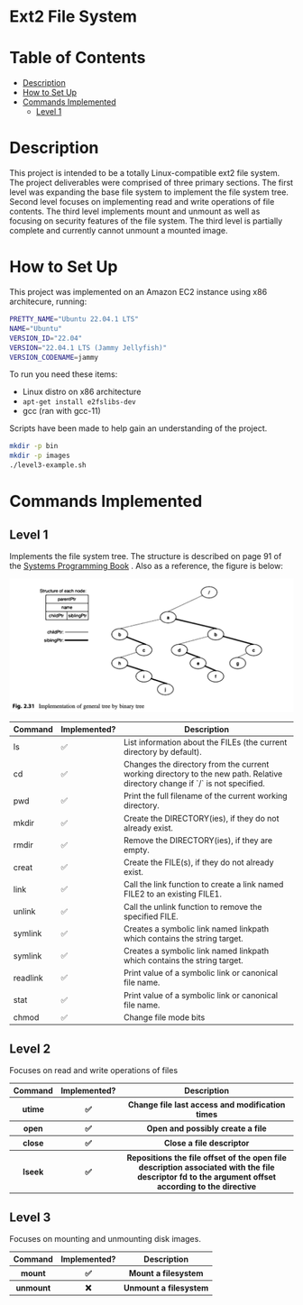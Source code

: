 # Ext2 File System

# Table of Contents
- [Description](#description)
- [How to Set Up](#how-to-set-up)
- [Commands Implemented](#commands-implemented)
    - [Level 1](#level-1)

# Description

This project is intended to be a totally Linux-compatible ext2 file system.
The project deliverables were comprised of three primary sections. The first level
was expanding the base file system to implement the file system tree. Second level
focuses on implementing read and write operations of file contents. The third level
implements mount and unmount as well as focusing on security features of the
file system. The third level is partially complete and currently cannot unmount
a mounted image.


# How to Set Up

This project was implemented on an Amazon EC2 instance using x86
architecure, running:

```bash
PRETTY_NAME="Ubuntu 22.04.1 LTS"
NAME="Ubuntu"
VERSION_ID="22.04"
VERSION="22.04.1 LTS (Jammy Jellyfish)"
VERSION_CODENAME=jammy
```

To run you need these items:

- Linux distro on x86 architecture
- `apt-get install e2fslibs-dev`
- gcc (ran with gcc-11)

Scripts have been made to help gain an understanding of the project.

```bash
mkdir -p bin
mkdir -p images
./level3-example.sh
```

# Commands Implemented


## Level 1

Implements the file system tree. The structure is described on page 91
of the
[Systems Programming Book](./resources/Systems-Programming-Unix-Linux-2018-Asdisal.pdf)
. Also as a reference, the figure is below:

![Tree Structure](./resources/imgs/tree-structure.png)



<table>
    <thead>
        <tr>
            <th>Command</th>
            <th>Implemented?</th>
            <th>Description</th>
        </tr>
    </thead>
    <tbody>
        <tr>
            <td>ls</td>
            <td>✅</td>
            <td>
                List information about the FILEs (the current directory by default).
            </td>
        </tr>
        <tr>
            <td>cd</td>
            <td>✅</td>
            <td>
                Changes the directory from the current working directory to the
                new path. Relative directory change if `/` is not specified.
            </td>
        </tr>
        <tr>
            <td>pwd</td>
            <td>✅</td>
            <td>
                Print the full filename of the current working directory.
            </td>
        </tr>
        <tr>
            <td>mkdir</td>
            <td>✅</td>
            <td>
                Create the DIRECTORY(ies), if they do not already exist.
            </td>
        </tr>
        <tr>
            <td>rmdir</td>
            <td>✅</td>
            <td>
                Remove the DIRECTORY(ies), if they are empty.
            </td>
        </tr>
        <tr>
            <td>creat</td>
            <td>✅</td>
            <td>
                Create the FILE(s), if they do not already exist.
            </td>
        </tr>
        <tr>
            <td>link</td>
            <td>✅</td>
            <td>
                Call the link function to create a link named FILE2
                to an existing FILE1.
            </td>
        </tr>
        <tr>
            <td>unlink</td>
            <td>✅</td>
            <td>
                Call the unlink function to remove the specified FILE.
            </td>
        </tr>
        <tr>
            <td>symlink</td>
            <td>✅</td>
            <td>
                Creates a symbolic link named linkpath which contains
                the string target.
            </td>
        </tr>
        <tr>
            <td>symlink</td>
            <td>✅</td>
            <td>
                Creates a symbolic link named linkpath which contains
                the string target.
            </td>
        </tr>
        <tr>
            <td>readlink</td>
            <td>✅</td>
            <td>
                Print value of a symbolic link or canonical file name.
            </td>
        </tr>
        <tr>
            <td>stat</td>
            <td>✅</td>
            <td>
                Print value of a symbolic link or canonical file name.
            </td>
        </tr>
        <tr>
            <td>chmod</td>
            <td>✅</td>
            <td>
                Change file mode bits
            </td>
        </tr>
    </tbody>
</table>


## Level 2

Focuses on read and write operations of files

<table>
    <thead>
        <tr>
            <th>Command</th>
            <th>Implemented?</th>
            <th>Description</th>
        </tr>
    </thead>
    <tbody>
        <tr>
            <th>utime</th>
            <th>✅</th>
            <th>
                Change file last access and modification times
            </th>
        </tr>
        <tr>
            <th>open</th>
            <th>✅</th>
            <th>
                Open and possibly create a file
            </th>
        </tr>
        <tr>
            <th>close</th>
            <th>✅</th>
            <th>
                Close a file descriptor
            </th>
        </tr>
        <tr>
            <th>lseek</th>
            <th>✅</th>
            <th>
                Repositions the file offset of the open file description
                associated with the file descriptor fd to the argument
                offset according to the directive
            </th>
        </tr>
    </tbody>
</table>

## Level 3

Focuses on mounting and unmounting disk images.

<table>
    <thead>
        <tr>
            <th>Command</th>
            <th>Implemented?</th>
            <th>Description</th>
        </tr>
    </thead>
    <tbody>
        <tr>
            <th>mount</th>
            <th>✅</th>
            <th>Mount a filesystem</th>
        </tr>
        <tr>
            <th>unmount</th>
            <th>❌</th>
            <th>Unmount a filesystem</th>
        </tr>
    </tbody>
</table>